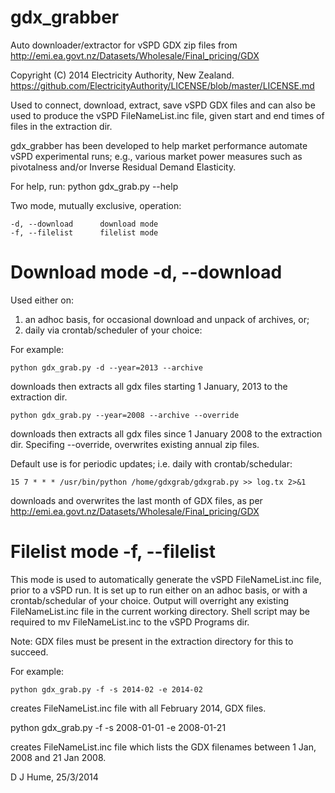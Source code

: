 gdx_grabber
===========

Auto downloader/extractor for vSPD GDX zip files from
http://emi.ea.govt.nz/Datasets/Wholesale/Final_pricing/GDX

Copyright (C) 2014 Electricity Authority, New Zealand.
https://github.com/ElectricityAuthority/LICENSE/blob/master/LICENSE.md

Used to connect, download, extract, save vSPD GDX files and can also be
used to produce the vSPD FileNameList.inc file, given start and end times
of files in the extraction dir.

gdx_grabber has been developed to help market performance automate vSPD
experimental runs; e.g., various market power measures such as pivotalness
and/or Inverse Residual Demand Elasticity.

For help, run: python gdx_grab.py --help

Two mode, mutually exclusive, operation:

    -d, --download      download mode
    -f, --filelist      filelist mode

Download mode -d, --download
============================

Used either on:
  1. an adhoc basis, for occasional download and unpack of archives, or;
  2. daily via crontab/scheduler of your choice:

For example:

    python gdx_grab.py -d --year=2013 --archive

downloads then extracts all gdx files starting 1 January, 2013 to the
extraction dir.

    python gdx_grab.py --year=2008 --archive --override

downloads then extracts all gdx files since 1 January 2008 to the
extraction dir.  Specifing --override, overwrites existing annual zip
files.

Default use is for periodic updates; i.e. daily with crontab/schedular:

    15 7 * * * /usr/bin/python /home/gdxgrab/gdxgrab.py >> log.tx 2>&1

downloads and overwrites the last month of GDX files, as per
http://emi.ea.govt.nz/Datasets/Wholesale/Final_pricing/GDX

Filelist mode -f, --filelist
============================

This mode is used to automatically generate the vSPD FileNameList.inc file,
prior to a vSPD run.  It is set up to run either on an adhoc basis, or with
a crontab/schedular of your choice.  Output will overright any existing
FileNameList.inc file in the current working directory.  Shell script may
be required to mv FileNameList.inc to the vSPD Programs dir.

Note: GDX files must be present in the extraction directory for this to
succeed.

For example:

    python gdx_grab.py -f -s 2014-02 -e 2014-02

creates FileNameList.inc file with all February 2014, GDX files.

   python gdx_grab.py -f -s 2008-01-01 -e 2008-01-21

creates FileNameList.inc file which lists the GDX filenames between 1 Jan,
2008 and 21 Jan 2008.

D J Hume, 25/3/2014
